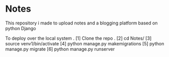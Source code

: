 # Notes
This repository i made to upload notes and a blogging platform based on python Django

To deploy over the local system .
[1] Clone the repo .
[2] cd Notes/
[3] source venv1/bin/activate
[4] python manage.py makemigrations
[5] python manage.py migrate
[6] python manage.py runserver